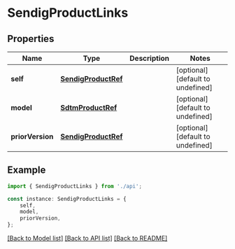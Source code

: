 # SendigProductLinks


## Properties

Name | Type | Description | Notes
------------ | ------------- | ------------- | -------------
**self** | [**SendigProductRef**](SendigProductRef.md) |  | [optional] [default to undefined]
**model** | [**SdtmProductRef**](SdtmProductRef.md) |  | [optional] [default to undefined]
**priorVersion** | [**SendigProductRef**](SendigProductRef.md) |  | [optional] [default to undefined]

## Example

```typescript
import { SendigProductLinks } from './api';

const instance: SendigProductLinks = {
    self,
    model,
    priorVersion,
};
```

[[Back to Model list]](../README.md#documentation-for-models) [[Back to API list]](../README.md#documentation-for-api-endpoints) [[Back to README]](../README.md)
